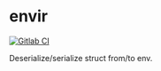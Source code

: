 # envir

[![Gitlab CI](https://gitlab.com/sanpi/envir/badges/main/pipeline.svg)](https://gitlab.com/sanpi/envir/commits/main)

Deserialize/serialize struct from/to env.
